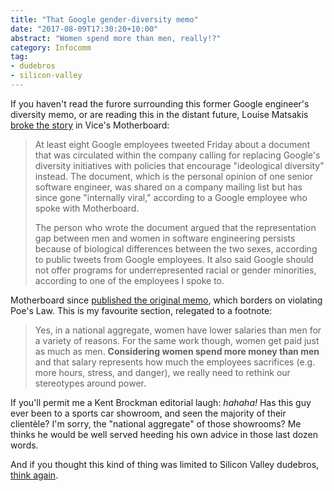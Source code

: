 ```yaml
---
title: "That Google gender-diversity memo"
date: "2017-08-09T17:30:20+10:00"
abstract: "Women spend more than men, really!?"
category: Infocomm
tag:
- dudebros
- silicon-valley
---
```

If you haven't read the furore surrounding this former Google engineer's diversity memo, or are reading this in the distant future, Louise Matsakis [broke the story] in Vice's Motherboard:

> At least eight Google employees tweeted Friday about a document that was circulated within the company calling for replacing Google's diversity initiatives with policies that encourage "ideological diversity" instead. The document, which is the personal opinion of one senior software engineer, was shared on a company mailing list but has since gone "internally viral," according to a Google employee who spoke with Motherboard.
> 
> The person who wrote the document argued that the representation gap between men and women in software engineering persists because of biological differences between the two sexes, according to public tweets from Google employees. It also said Google should not offer programs for underrepresented racial or gender minorities, according to one of the employees I spoke to.

Motherboard since [published the original memo], which borders on violating Poe's Law. This is my favourite section, relegated to a footnote:

> Yes, in a national aggregate, women have lower salaries than men for a variety of reasons. For the same work though, women get paid just as much as men. **Considering women spend more money than men** and that salary represents how much the employees sacrifices (e.g. more hours, stress, and danger), we really need to rethink our stereotypes around power.

If you'll permit me a Kent Brockman editorial laugh: *hahaha!* Has this guy ever been to a sports car showroom, and seen the majority of their clientèle? I'm sorry, the "national aggregate" of those showrooms? Me thinks he would be well served heeding his own advice in those last dozen words.

And if you thought this kind of thing was limited to Silicon Valley dudebros, [think again].

[broke the story]: https://motherboard.vice.com/en_us/article/kzbm4a/employees-anti-diversity-manifesto-goes-internally-viral-at-google
[published the original memo]: https://motherboard.vice.com/en_us/article/evzjww/here-are-the-citations-for-the-anti-diversity-manifesto-circulating-at-google
[think again]: http://www.smh.com.au/small-business/startup/blow-jobs-for-investment-sexual-harassment-claims-spiral-in-tech-industry-20170725-gxi3w4.html "Sydney Morning Herald: Blow jobs for investment"

